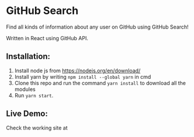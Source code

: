 <!-- @format -->

# GitHub Search

Find all kinds of information about any user on GitHub using GitHub Search!

Written in React using GitHub API.

## Installation:

1. Install node js from https://nodejs.org/en/download/
2. Install yarn by writing `npm install --global yarn` in cmd
3. Clone this repo and run the command `yarn install` to download all the modules
4. Run `yarn start`.

## Live Demo:

Check the working site at
